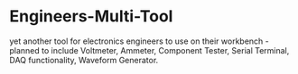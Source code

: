 # Engineers-Multi-Tool
yet another tool for electronics engineers to use on their workbench - planned to include Voltmeter, Ammeter, Component Tester, Serial Terminal, DAQ functionality, Waveform Generator.
